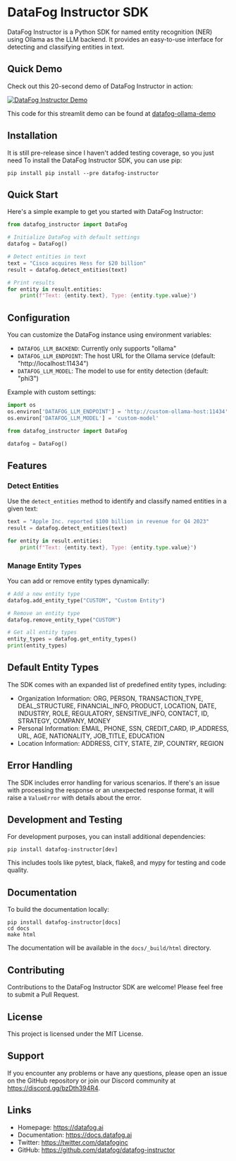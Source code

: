 # DataFog Instructor SDK

DataFog Instructor is a Python SDK for named entity recognition (NER) using Ollama as the LLM backend. It provides an easy-to-use interface for detecting and classifying entities in text.

## Quick Demo

Check out this 20-second demo of DataFog Instructor in action:

[![DataFog Instructor Demo](https://img.youtube.com/vi/xU8vtcsZCNU/0.jpg)](https://www.youtube.com/watch?v=xU8vtcsZCNU)

This code for this streamlit demo can be found at [datafog-ollama-demo](https://github.com/DataFog/datafog-ollama-demo)



## Installation

It is still pre-release since I haven't added testing coverage, so you just need  To install the DataFog Instructor SDK, you can use pip:

```
pip install pip install --pre datafog-instructor
```


## Quick Start

Here's a simple example to get you started with DataFog Instructor:

```python
from datafog_instructor import DataFog

# Initialize DataFog with default settings
datafog = DataFog()

# Detect entities in text
text = "Cisco acquires Hess for $20 billion"
result = datafog.detect_entities(text)

# Print results
for entity in result.entities:
    print(f"Text: {entity.text}, Type: {entity.type.value}")
```

## Configuration

You can customize the DataFog instance using environment variables:

- `DATAFOG_LLM_BACKEND`: Currently only supports "ollama"
- `DATAFOG_LLM_ENDPOINT`: The host URL for the Ollama service (default: "http://localhost:11434")
- `DATAFOG_LLM_MODEL`: The model to use for entity detection (default: "phi3")

Example with custom settings:

```python
import os
os.environ['DATAFOG_LLM_ENDPOINT'] = 'http://custom-ollama-host:11434'
os.environ['DATAFOG_LLM_MODEL'] = 'custom-model'

from datafog_instructor import DataFog

datafog = DataFog()
```

## Features

### Detect Entities

Use the `detect_entities` method to identify and classify named entities in a given text:

```python
text = "Apple Inc. reported $100 billion in revenue for Q4 2023"
result = datafog.detect_entities(text)

for entity in result.entities:
    print(f"Text: {entity.text}, Type: {entity.type.value}")
```

### Manage Entity Types

You can add or remove entity types dynamically:

```python
# Add a new entity type
datafog.add_entity_type("CUSTOM", "Custom Entity")

# Remove an entity type
datafog.remove_entity_type("CUSTOM")

# Get all entity types
entity_types = datafog.get_entity_types()
print(entity_types)
```

## Default Entity Types

The SDK comes with an expanded list of predefined entity types, including:

- Organization Information: ORG, PERSON, TRANSACTION_TYPE, DEAL_STRUCTURE, FINANCIAL_INFO, PRODUCT, LOCATION, DATE, INDUSTRY, ROLE, REGULATORY, SENSITIVE_INFO, CONTACT, ID, STRATEGY, COMPANY, MONEY
- Personal Information: EMAIL, PHONE, SSN, CREDIT_CARD, IP_ADDRESS, URL, AGE, NATIONALITY, JOB_TITLE, EDUCATION
- Location Information: ADDRESS, CITY, STATE, ZIP, COUNTRY, REGION

## Error Handling

The SDK includes error handling for various scenarios. If there's an issue with processing the response or an unexpected response format, it will raise a `ValueError` with details about the error.

## Development and Testing

For development purposes, you can install additional dependencies:

```
pip install datafog-instructor[dev]
```

This includes tools like pytest, black, flake8, and mypy for testing and code quality.

## Documentation

To build the documentation locally:

```
pip install datafog-instructor[docs]
cd docs
make html
```

The documentation will be available in the `docs/_build/html` directory.

## Contributing

Contributions to the DataFog Instructor SDK are welcome! Please feel free to submit a Pull Request.

## License

This project is licensed under the MIT License.

## Support

If you encounter any problems or have any questions, please open an issue on the GitHub repository or join our Discord community at https://discord.gg/bzDth394R4.

## Links

- Homepage: https://datafog.ai
- Documentation: https://docs.datafog.ai
- Twitter: https://twitter.com/datafoginc
- GitHub: https://github.com/datafog/datafog-instructor
